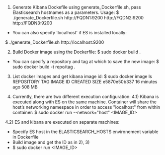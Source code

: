 1) Generate Kibana Dockefile using generate_Dockerfile.sh, pass Elasticsearch hostnames as a parameters.
Usage:
$ ./generate_Dockerfile.sh http://FQDN1:9200 http://FQDN2:9200 http://FQDN3:9200

- You can also specify 'localhost' if ES is installed locally:

$ ./generate_Dockerfile.sh http://localhost:9200

2) Build Docker image using the Dockerfile:
$ sudo docker build .

- You can specify a repository and tag at which to save the new image:
$ sudo docker build -t repo/tag .

3) List docker images and get kibana image id:
$ sudo docker image ls
REPOSITORY                            TAG                 IMAGE ID            CREATED             SIZE
<none>                                <none>              e5870e50b337        16 minutes ago      508 MB

4) Currently, there are two different execution configuration:
4.1) Kibana is executed along with ES on the same machine. Container will share the host’s networking namespace in order to access "localhost" from within container:
$ sudo docker run --network="host" <IMAGE_ID>

4.2) ES and kibana are executed on separate machines:
- Specify ES host in the ELASTICSEARCH_HOSTS environement variable in Dockerfile
- Build image and get the ID as in 2), 3)
- $ sudo docker run <IMAGE_ID>